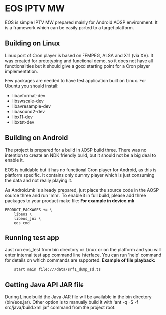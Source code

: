 # EOS IPTV MW
EOS is simple IPTV MW prepared mainly for Android AOSP environment.
It is a framework which can be easily ported to a target platform. 

## Building on Linux
Linux port of Cron player is based on FFMPEG, ALSA and X11 (via XV).
It was created for prototyping and functional demo, so it does not have all functionalities but it should give a good starting point for a Cron player implementation.

Few packages are needed to have test application built on Linux.
For Ubuntu you should install:
 - libavformat-dev
 - libswscale-dev
 - libavresample-dev
 - libasound2-dev
 - libx11-dev
 - libxtst-dev

## Building on Android 
The project is prepared for a build in AOSP build three. There was no intention to create an NDK friendly build, but it should not be a big deal to enable it.

EOS is buildable but it has no functional Cron player for Android, as this is platform specific.
It contains only dummy player which is just consuming the data and not really playing it.

As Android.mk is already prepared, just place the source code in the AOSP source three and run 'mm'.
To enable it in full build, please add three packages to your product make file:
**For example in device.mk**

	PRODUCT_PACKAGES += \
	    libeos \
	    libeos_jni \
	    eos_cmd

## Running test app
Just run eos_test from bin directory on Linux or on the platform and you will enter internal test app command line interface.
You can run 'help' command for details on which commands are supported.
**Example of file playback:**

		start main file:///data/srf1_dump_sd.ts

## Getting Java API JAR file
During Linux build the Java JAR file will be available in the bin directory (bin/eos.jar).
Other option is to manually build it with 'ant -q -S -f src/java/build.xml jar' command from the project root. 
